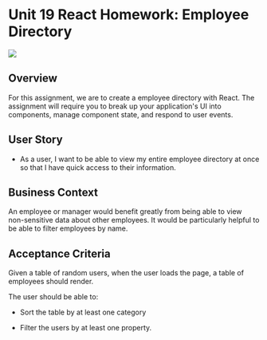 # Unit 19 React Homework: Employee Directory
![](assets/empDir.gif)
## Overview

For this assignment, we are to create a employee directory with React. The assignment will require you to break up your application's UI into components, manage component state, and respond to user events.

## User Story


* As a user, I want to be able to view my entire employee directory at once so that I have quick access to their information.

## Business Context

An employee or manager would benefit greatly from being able to view non-sensitive data about other employees. It would be particularly helpful to be able to filter employees by name.

## Acceptance Criteria

Given a table of random users, when the user loads the page, a table of employees should render. 

The user should be able to:

  * Sort the table by at least one category

  * Filter the users by at least one property.

